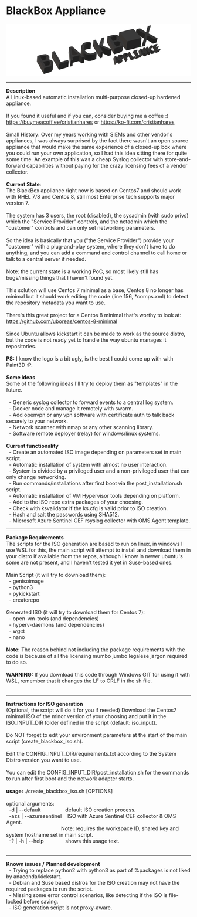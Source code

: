 # BlackBox Appliance
![BlackBox Appliance Logo](https://github.com/cristianhares/blackbox_appliance/blob/master/images/small_logo.png?raw=true)

------------------------------------------------------------------
**Description**<br/>
A Linux-based automatic installation multi-purpose closed-up hardened appliance.<br/>
<br/>
If you found it useful and if you can, consider buying me a coffee :) https://buymeacoff.ee/cristianhares or https://ko-fi.com/cristianhares<br/>
<br/>
Small History: Over my years working with SIEMs and other vendor's appliances, I was always surprised by the fact there wasn't an open source appliance that would make the same experience of a closed-up box where you could run your own application, so I had this idea sitting there for quite some time. An example of this was a cheap Syslog collector with store-and-forward capabilities without paying for the crazy licensing fees of a vendor collector.<br/>
<br/>
**Current State**:<br/>
The BlackBox appliance right now is based on Centos7 and should work with RHEL 7/8 and Centos 8, still most Enterprise tech supports major version 7.<br/>
<br/>
The system has 3 users, the root (disabled), the sysadmin (with sudo privs) which the "Service Provider" controls, and the netadmin which the "customer" controls and can only set networking parameters.<br/>
<br/>
So the idea is basically that you ("the Service Provider") provide your "customer" with a plug-and-play system, where they don't have to do anything, and you can add a command and control channel to call home or talk to a central server if needed.<br/>
<br/>
Note: the current state is a working PoC, so most likely still has bugs/missing things that I haven't found yet.<br/>
<br/>
This solution will use Centos 7 minimal as a base, Centos 8 no longer has minimal but it should work editing the code (line 156, *comps.xml) to detect the repository metadata you want to use.<br/>
<br/>
There's this great project for a Centos 8 minimal that's worthy to look at: https://github.com/uboreas/centos-8-minimal<br/>
<br/>
Since Ubuntu allows kickstart it can be made to work as the source distro, but the code is not ready yet to handle the way ubuntu manages it repositories.<br/>
<br/>
**PS:** I know the logo is a bit ugly, is the best I could come up with with Paint3D :P.<br/>
<br/>
**Some ideas**<br/>
Some of the following ideas I'll try to deploy them as "templates" in the future.<br/>
<br/>
&nbsp;&nbsp;- Generic syslog collector to forward events to a central log system.<br/>
&nbsp;&nbsp;- Docker node and manage it remotely with swarm.<br/>
&nbsp;&nbsp;- Add openvpn or any vpn software with certificate auth to talk back securely to your network.<br/>
&nbsp;&nbsp;- Network scanner with nmap or any other scanning library.<br/>
&nbsp;&nbsp;- Software remote deployer (relay) for windows/linux systems.<br/>
<br/>
**Current functionality**<br/>
&nbsp;&nbsp;- Create an automated ISO image depending on parameters set in main script.<br/>
&nbsp;&nbsp;- Automatic installation of system with almost no user interaction.<br/>
&nbsp;&nbsp;- System is divided by a privileged user and a non-privileged user that can only change networking.<br/>
&nbsp;&nbsp;- Run commands/installations after first boot via the post_installation.sh script.<br/>
&nbsp;&nbsp;- Automatic installation of VM Hypervisor tools depending on platform.<br/>
&nbsp;&nbsp;- Add to the ISO repo extra packages of your choosing.<br/>
&nbsp;&nbsp;- Check with ksvalidator if the ks.cfg is valid prior to ISO creation.<br/>
&nbsp;&nbsp;- Hash and salt the passwords using SHA512.<br/>
&nbsp;&nbsp;- Microsoft Azure Sentinel CEF rsyslog collector with OMS Agent template.<br/>

------------------------------------------------------------------
**Package Requirements**<br/>
The scripts for the ISO generation are based to run on linux, in windows I use WSL for this, the main script will attempt to install and download them in your distro if available from the repos, although I know in newer ubuntu's some are not present, and I haven't tested it yet in Suse-based ones.<br/>
<br/>
Main Script (it will try to download them):<br/>
&nbsp;&nbsp;- genisoimage<br/>
&nbsp;&nbsp;- python3<br/>
&nbsp;&nbsp;- pykickstart<br/>
&nbsp;&nbsp;- createrepo<br/>
<br/>
Generated ISO (it will try to download them for Centos 7):<br/>
&nbsp;&nbsp;- open-vm-tools (and dependencies)<br/>
&nbsp;&nbsp;- hyperv-daemons (and dependencies)<br/>
&nbsp;&nbsp;- wget<br/>
&nbsp;&nbsp;- nano<br/>
<br/>
**Note:** The reason behind not including the package requirements with the code is because of all the licensing mumbo jumbo legalese jargon required to do so.<br/>
<br/>
**WARNING:** If you download this code through Windows GIT for using it with WSL, remember that it changes the LF to CRLF in the sh file.<br/>
<br/>

------------------------------------------------------------------
**Instructions for ISO generation**<br/>
(Optional, the script will do it for you if needed) Download the Centos7 minimal ISO of the minor version of your choosing and put it in the ISO_INPUT_DIR folder defined in the script (default: iso_input).<br/>
<br/>
Do NOT forget to edit your environment parameters at the start of the main script (create_blackbox_iso.sh).<br/>
<br/>
Edit the CONFIG_INPUT_DIR/requirements.txt according to the System Distro version you want to use.<br/>
<br/>
You can edit the CONFIG_INPUT_DIR/post_installation.sh for the commands to run after first boot and the network adapter starts.<br/>
<br/>
**usage:** ./create_blackbox_iso.sh [OPTIONS]<br/>
<br/>
optional arguments:<br/>
&nbsp;&nbsp;-d | --default&nbsp;&nbsp;&nbsp;&nbsp;&nbsp;&nbsp;&nbsp;&nbsp;&nbsp;&nbsp;&nbsp;&nbsp;&nbsp;&nbsp;&nbsp;&nbsp;&nbsp;default ISO creation process.<br/>
&nbsp;&nbsp;-azs | --azuresentinel&nbsp;&nbsp;&nbsp;&nbsp;ISO with Azure Sentinel CEF collector & OMS Agent.<br/>
&nbsp;&nbsp;&nbsp;&nbsp;&nbsp;&nbsp;&nbsp;&nbsp;&nbsp;&nbsp;&nbsp;&nbsp;&nbsp;&nbsp;&nbsp;&nbsp;&nbsp;&nbsp;&nbsp;&nbsp;&nbsp;&nbsp;&nbsp;&nbsp;&nbsp;&nbsp;&nbsp;&nbsp;&nbsp;&nbsp;&nbsp;&nbsp;&nbsp;&nbsp;&nbsp;&nbsp;&nbsp;&nbsp;Note: requires the workspace ID, shared key and system hostname set in main script.<br/>
&nbsp;&nbsp;-? | -h | --help&nbsp;&nbsp;&nbsp;&nbsp;&nbsp;&nbsp;&nbsp;&nbsp;&nbsp;&nbsp;&nbsp;&nbsp;&nbsp;&nbsp;&nbsp;shows this usage text.<br/>
<br/>

------------------------------------------------------------------
**Known issues / Planned development**<br/>
&nbsp;&nbsp;- Trying to replace python2 with python3 as part of %packages is not liked by anaconda/kickstart.<br/>
&nbsp;&nbsp;- Debian and Suse based distros for the ISO creation may not have the required packages to run the script.<br/>
&nbsp;&nbsp;- Missing some error control scenarios, like detecting if the ISO is file-locked before saving.<br/>
&nbsp;&nbsp;- ISO generation script is not proxy-aware.<br/>
